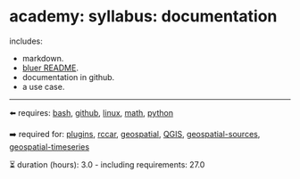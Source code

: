 # academy: syllabus: documentation

includes:
- markdown.
- [bluer README](https://github.com/kamangir/bluer-objects/tree/main/bluer_objects/README).
- documentation in github.
- a use case.

---

⬅️ requires: [bash](./bash.md), [github](./github.md), [linux](./linux.md), [math](./math.md), [python](./python.md)

➡️ required for: [plugins](./plugins.md), [rccar](./rccar.md), [geospatial](./geospatial.md), [QGIS](./QGIS.md), [geospatial-sources](./geospatial-sources.md), [geospatial-timeseries](./geospatial-timeseries.md)

⏳ duration (hours): 3.0 - including requirements: 27.0

